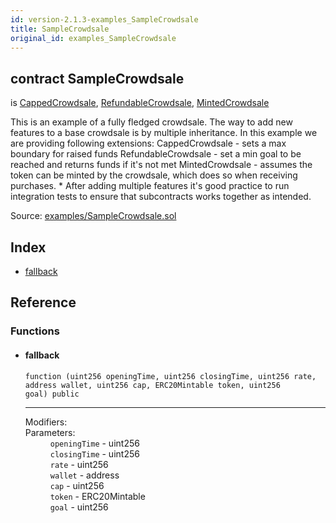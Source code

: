 ```yaml
---
id: version-2.1.3-examples_SampleCrowdsale
title: SampleCrowdsale
original_id: examples_SampleCrowdsale
---
```


<div class="contract-doc"><div class="contract"><h2 class="contract-header"><span class="contract-kind">contract</span> SampleCrowdsale</h2><p class="base-contracts"><span>is</span> <a href="crowdsale_validation_CappedCrowdsale.html">CappedCrowdsale</a><span>, </span><a href="crowdsale_distribution_RefundableCrowdsale.html">RefundableCrowdsale</a><span>, </span><a href="crowdsale_emission_MintedCrowdsale.html">MintedCrowdsale</a></p><p class="description">This is an example of a fully fledged crowdsale. The way to add new features to a base crowdsale is by multiple inheritance. In this example we are providing following extensions: CappedCrowdsale - sets a max boundary for raised funds RefundableCrowdsale - set a min goal to be reached and returns funds if it&#x27;s not met MintedCrowdsale - assumes the token can be minted by the crowdsale, which does so when receiving purchases. * After adding multiple features it&#x27;s good practice to run integration tests to ensure that subcontracts works together as intended.</p><div class="source">Source: <a href="https://github.com/OpenZeppelin/zeppelin-solidity/blob/v2.1.3/contracts/examples/SampleCrowdsale.sol" target="_blank">examples/SampleCrowdsale.sol</a></div></div><div class="index"><h2>Index</h2><ul><li><a href="examples_SampleCrowdsale.html#">fallback</a></li></ul></div><div class="reference"><h2>Reference</h2><div class="functions"><h3>Functions</h3><ul><li><div class="item function"><span id="fallback" class="anchor-marker"></span><h4 class="name">fallback</h4><div class="body"><code class="signature">function <strong></strong><span>(uint256 openingTime, uint256 closingTime, uint256 rate, address wallet, uint256 cap, ERC20Mintable token, uint256 goal) </span><span>public </span></code><hr/><dl><dt><span class="label-modifiers">Modifiers:</span></dt><dd></dd><dt><span class="label-parameters">Parameters:</span></dt><dd><div><code>openingTime</code> - uint256</div><div><code>closingTime</code> - uint256</div><div><code>rate</code> - uint256</div><div><code>wallet</code> - address</div><div><code>cap</code> - uint256</div><div><code>token</code> - ERC20Mintable</div><div><code>goal</code> - uint256</div></dd></dl></div></div></li></ul></div></div></div>
